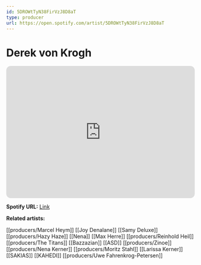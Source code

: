 ```yaml
---
id: 5DROWtTyN38FirVzJ8D8aT
type: producer
url: https://open.spotify.com/artist/5DROWtTyN38FirVzJ8D8aT
---
```

# Derek von Krogh

<iframe style="border-radius:12px" src="https://open.spotify.com/embed/artist/5DROWtTyN38FirVzJ8D8aT" width="100%" height="352" frameBorder="0" allowfullscreen="" allow="autoplay; clipboard-write; encrypted-media; fullscreen; picture-in-picture" loading="lazy"></iframe>

**Spotify URL:** [Link](https://open.spotify.com/artist/5DROWtTyN38FirVzJ8D8aT)

**Related artists:**

[[producers/Marcel Heym]]
[[Joy Denalane]]
[[Samy Deluxe]]
[[producers/Hazy Haze]]
[[Nena]]
[[Max Herre]]
[[producers/Reinhold Heil]]
[[producers/The Titans]]
[[Bazzazian]]
[[ASD]]
[[producers/Zinoe]]
[[producers/Nena Kerner]]
[[producers/Moritz Stahl]]
[[Larissa Kerner]]
[[SAKIAS]]
[[KAHEDI]]
[[producers/Uwe Fahrenkrog-Petersen]]
